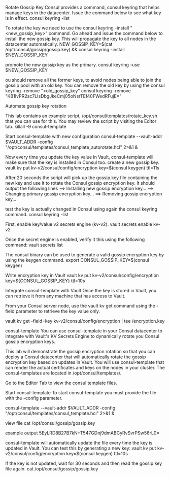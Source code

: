Rotate Gossip Key
Consul provides a command, consul keyring that helps manage keys in the datacenter. Issue the command below to see what key is in effect.
consul keyring -list


To rotate the key we need to use the consul keyring -install "<new_gossip_key>" command. 
Go ahead and issue the command below to install the new gossip key. 
This will propagate the key to all nodes in the datacenter automatically.
NEW_GOSSIP_KEY=$(cat /opt/consul/gossip/gossip.key) && consul keyring -install $NEW_GOSSIP_KEY


promote the new gossip key as the primary.
consul keyring -use $NEW_GOSSIP_KEY

ou should remove all the former keys, to avoid nodes being able to join the gossip pool with an old key. 
You can remove the old key by using the consul keyring -remove "<old_gossip_key"
consul keyring -remove "KB1IvPR2sc7LIsDbgJkeCmj05oNsrTEf40FWedRFujE="


Automate gossip key rotation


This lab contains an example script, /opt/consul/templates/rotate_key.sh that you can use for this. You may review the script by visiting the Editor tab.
killall -9 consul-template



Start consul-template with new configuration
consul-template --vault-addr $VAULT_ADDR -config "/opt/consul/templates/consul_template_autorotate.hcl" 2>&1 &


Now every time you update the key value in Vault, consul-template will make sure that the key is installed in Consul too.
create a new gossip key.
vault kv put kv-v2/consul/config/encryption key=$(consul keygen) ttl=11s


After 20 seconds the script will pick up the gossip.key file containing the new key and use it to rotate the Consul gossip encryption key. It should output the following lines
==> Installing new gossip encryption key...
==> Changing primary gossip encryption key...
==> Removing gossip encryption key...


test the key is actually changed in Consul using again the consul keyring command.
consul keyring -list









First, enable key/value v2 secrets engine (kv-v2).
vault secrets enable kv-v2

Once the secret engine is enabled, verify it this using the following command:
vault secrets list

The consul binary can be used to generate a valid gossip encryption key by using the keygen command.
export CONSUL_GOSSIP_KEY=$(consul keygen)

Write encryption key in Vault
vault kv put kv-v2/consul/config/encryption key=${CONSUL_GOSSIP_KEY} ttl=10s



Integrate consul-template with Vault
Once the key is stored in Vault, you can retrieve it from any machine that has access to Vault.

From your Consul server node, use the vault kv get command using the -field parameter to retrieve the key value only.

vault kv get -field=key kv-v2/consul/config/encryption | tee /encryption.key



consul-template
You can use consul-template in your Consul datacenter to integrate with Vault's KV Secrets Engine to dynamically rotate you Consul gossip encryption keys.

This lab will demonstrate the gossip encryption rotation so that you can deploy a Consul datacenter that will automatically rotate the gossip encryption key based on updates in Vault. You will use consul-template that can render the actual certificates and keys on the nodes in your cluster. The consul-templates are located in /opt/consul/templates/.

Go to the Editor Tab to view the consul template files.

Start consul-template
To start consul-template you must provide the file with the -config parameter.

consul-template --vault-addr $VAULT_ADDR -config "/opt/consul/templates/consul_template.hcl" 2>&1 &

view file
cat /opt/consul/gossip/gossip.key

example output
5EyLRD8B27B7kN+T547GDnj9dmABCyRvSvrPSw56rL0=

consul-template will automatically update the file every time the key is updated in Vault. You can test this by generating a new key:
vault kv put kv-v2/consul/config/encryption key=$(consul keygen) ttl=10s

If the key is not updated, wait for 30 seconds and then read the gossip.key file again.
cat /opt/consul/gossip/gossip.key